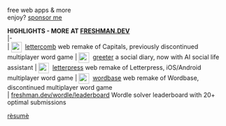 free web apps & more  
enjoy? [sponsor me](https://freshman.dev/sponsor)  

**HIGHLIGHTS - MORE AT [FRESHMAN.DEV](https://freshman.dev)**  
|-  
| [<img align="center" src="https://freshman.dev/raw/capitals/icon.png" width="24">](https://freshman.dev/intro-lettercomb)&nbsp; [lettercomb](https://freshman.dev/intro-lettercomb) web remake of Capitals, previously discontinued multiplayer word game
| [<img align="center" src="https://freshman.dev/raw/greeter/icon.png" width="24">](https://freshman.dev/intro-greeter)&nbsp; [greeter](https://freshman.dev/intro-greeter) a social diary, now with AI social life assistant
| [<img align="center" src="https://freshman.dev/raw/letterpress/icon.png" width="24">](https://freshman.dev/intro-letterpress)&nbsp; [letterpress](https://freshman.dev/intro-letterpress) web remake of Letterpress, iOS/Android multiplayer word game
| [<img align="center" src="https://freshman.dev/raw/wordbase/icon.png" width="24">](https://freshman.dev/intro-wordbase)&nbsp; [wordbase](https://freshman.dev/intro-wordbase) web remake of Wordbase, discontinued multiplayer word game  
| [freshman.dev/wordle/leaderboard](https://freshman.dev/wordle/leaderboard)  Wordle solver leaderboard with 20+ optimal submissions  

[rèsumè](https://freshman.dev/resume)
